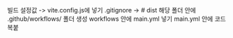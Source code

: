 빌드
설정값 -> vite.config.js에 넣기
.gitignore -> # dist
해당 폴더 안에 .github/workflows/ 폴더 생성
workflows 안에 main.yml 넣기
main.yml 안에 코드 복붙